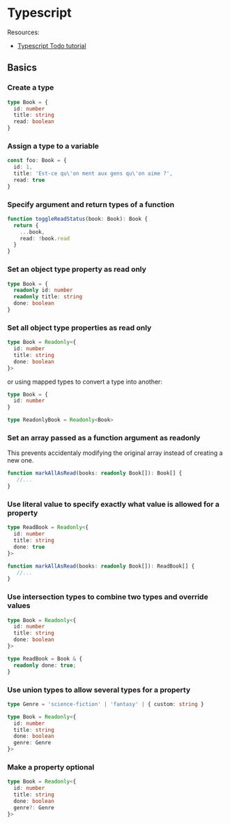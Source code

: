 # Typescript

Resources:
- [Typescript Todo tutorial](https://ts.chibicode.com/todo/)


## Basics

### Create a type

```ts
type Book = {
  id: number
  title: string
  read: boolean
}
```

### Assign a type to a variable

```ts
const foo: Book = {
  id: 1,
  title: 'Est-ce qu\'on ment aux gens qu\'on aime ?',
  read: true
}
```

### Specify argument and return types of a function

```ts
function toggleReadStatus(book: Book): Book {
  return {
    ...book,
    read: !book.read
  }
}
```

### Set an object type property as read only

```ts
type Book = {
  readonly id: number
  readonly title: string
  done: boolean
}
```

### Set all object type properties as read only

```ts
type Book = Readonly<{
  id: number
  title: string
  done: boolean
}>
```

or using mapped types to convert a type into another:

```ts
type Book = { 
  id: number 
}

type ReadonlyBook = Readonly<Book>
```

### Set an array passed as a function argument as readonly

This prevents accidentaly modifying the original array instead of creating a new one.

```ts
function markAllAsRead(books: readonly Book[]): Book[] {
   //...
}
```

### Use literal value to specify exactly what value is allowed for a property

```ts
type ReadBook = Readonly<{
  id: number
  title: string
  done: true
}>

function markAllAsRead(books: readonly Book[]): ReadBook[] {
   //...
}
```

### Use intersection types to combine two types and override values

```ts
type Book = Readonly<{
  id: number
  title: string
  done: boolean
}>

type ReadBook = Book & {
  readonly done: true;
}
```

### Use union types to allow several types for a property

```ts
type Genre = 'science-fiction' | 'fantasy' | { custom: string }

type Book = Readonly<{
  id: number
  title: string
  done: boolean
  genre: Genre
}>
```

### Make a property optional

```ts
type Book = Readonly<{
  id: number
  title: string
  done: boolean
  genre?: Genre
}>
```

